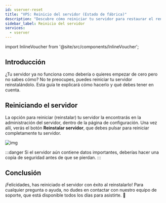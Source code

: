 ```yaml
---
id: vserver-reset
title: "VPS: Reinicio del servidor (Estado de fábrica)"
description: "Descubre cómo reiniciar tu servidor para restaurar el rendimiento óptimo y evitar la pérdida de datos → Aprende más ahora"
sidebar_label: Reinicio del servidor
services:
  - vserver
---
```


import InlineVoucher from '@site/src/components/InlineVoucher';

## Introducción

¿Tu servidor ya no funciona como debería o quieres empezar de cero pero no sabes cómo? No te preocupes, puedes reiniciar tu servidor reinstalándolo. Esta guía te explicará cómo hacerlo y qué debes tener en cuenta.

## Reiniciando el servidor

La opción para reiniciar (reinstalar) tu servidor la encontrarás en la administración del servidor, dentro de la página de configuración. Una vez allí, verás el botón **Reinstalar servidor**, que debes pulsar para reiniciar completamente tu servidor.

![img](https://screensaver01.zap-hosting.com/index.php/s/fAZ7PALwMTPiEpf/download)

:::danger
Si el servidor aún contiene datos importantes, deberías hacer una copia de seguridad antes de que se pierdan.
:::

## Conclusión

¡Felicidades, has reiniciado el servidor con éxito al reinstalarlo! Para cualquier pregunta o ayuda, no dudes en contactar con nuestro equipo de soporte, que está disponible todos los días para asistirte. 🙂

<InlineVoucher />